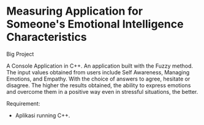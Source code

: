 # Measuring Application for Someone's Emotional Intelligence Characteristics

Big Project

A Console Application in C++. An application built with the Fuzzy method. The input values obtained from users include Self Awareness, Managing Emotions, and Empathy. With the choice of answers to agree, hesitate or disagree. The higher the results obtained, the ability to express emotions and overcome them in a positive way even in stressful situations, the better.

Requirement:
- Aplikasi running C++.
